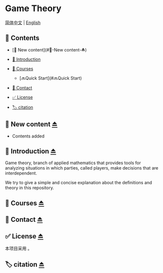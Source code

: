 # Game Theory
[简体中文](README.md) | [English](README_Eng.md)

## 📄 Contents

- [🥳 New content](#🥳-New content-⏏️)
- [👋 Introduction](#👋-Introduction-⏏️)
- [📖 Courses](#📖-Courses-⏏️)
  - [🔜Quick Start](#🔜Quick Start)
  
- [📧 Contact](#📧-Contact-⏏️)
- [✅ License](#✅-License-⏏️)
- [🏷️ citation](#🏷️-citation-⏏️)

## 🥳 New content [⏏️](#📄-Contents)
- Contents added

## 👋 Introduction [⏏️](#📄-Contents)
Game theory, branch of applied mathematics that provides tools for analyzing situations in which parties, called players, make decisions that are interdependent.

We try to give a simple and concise explanation about the definitions and theory in this repository.

## 📖 Courses [⏏️](#📄-Contents)

## 📧 Contact [⏏️](#📄-Contents)

## ✅ License [⏏️](#📄-Contents)
本项目采用 [ ](./LICENSE)。

## 🏷️ citation [⏏️](#📄-Contents)